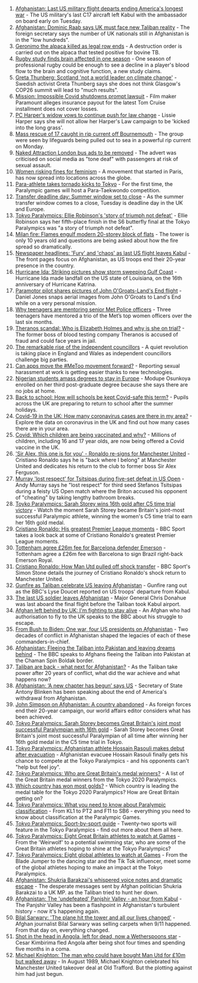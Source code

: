 1. [Afghanistan: Last US military flight departs ending America's longest war](https://www.bbc.co.uk/news/world-asia-58390085?at_medium=RSS&at_campaign=KARANGA) - The US military's last C17 aircraft left Kabul with the ambassador on board early on Tuesday.
2. [Afghanistan: Dominic Raab says UK must face new Taliban reality](https://www.bbc.co.uk/news/uk-58389977?at_medium=RSS&at_campaign=KARANGA) - The foreign secretary says the number of UK nationals still in Afghanistan is in the "low hundreds".
3. [Geronimo the alpaca killed as legal row ends](https://www.bbc.co.uk/news/uk-england-bristol-58255378?at_medium=RSS&at_campaign=KARANGA) - A destruction order is carried out on the alpaca that tested positive for bovine TB.
4. [Rugby study finds brain affected in one season](https://www.bbc.co.uk/sport/rugby-union/58369271?at_medium=RSS&at_campaign=KARANGA) - One season of professional rugby could be enough to see a decline in a player's blood flow to the brain and cognitive function, a new study claims.
5. [Greta Thunberg: Scotland 'not a world leader on climate change'](https://www.bbc.co.uk/news/uk-scotland-58387017?at_medium=RSS&at_campaign=KARANGA) - Swedish activist Greta Thunberg says she does not think Glasgow's COP26 summit will lead to "much results".
6. [Mission: Impossible Covid shutdowns prompt lawsuit](https://www.bbc.co.uk/news/business-58200891?at_medium=RSS&at_campaign=KARANGA) - Film maker Paramount alleges insurance payout for the latest Tom Cruise installment does not cover losses.
7. [PC Harper's widow vows to continue push for law change](https://www.bbc.co.uk/news/uk-england-berkshire-58393735?at_medium=RSS&at_campaign=KARANGA) - Lissie Harper says she will not allow her Harper's Law campaign to be 'kicked into the long grass'.
8. [Mass rescue of 17 caught in rip current off Bournemouth](https://www.bbc.co.uk/news/uk-england-dorset-58391555?at_medium=RSS&at_campaign=KARANGA) - The group were seen by lifeguards being pulled out to sea in a powerful rip current on Monday.
9. [Naked Attraction London bus ads to be removed](https://www.bbc.co.uk/news/uk-england-london-58350075?at_medium=RSS&at_campaign=KARANGA) - The advert was criticised on social media as "tone deaf" with passengers at risk of sexual assault.
10. [Women risking fines for feminism](https://www.bbc.co.uk/news/uk-58322865?at_medium=RSS&at_campaign=KARANGA) - A movement that started in Paris, has now spread into locations across the globe.
11. [Para-athlete takes tornado kicks to Tokyo](https://www.bbc.co.uk/news/disability-58360385?at_medium=RSS&at_campaign=KARANGA) - For the first time, the Paralympic games will host a Para-Taekwondo competition.
12. [Transfer deadline day: Summer window set to close](https://www.bbc.co.uk/sport/football/58356632?at_medium=RSS&at_campaign=KARANGA) - As the summer transfer window comes to a close, Tuesday is deadline day in the UK and Europe.
13. [Tokyo Paralympics: Ellie Robinson's 'story of triumph not defeat'](https://www.bbc.co.uk/sport/disability-sport/58383911?at_medium=RSS&at_campaign=KARANGA) - Ellie Robinson says her fifth-place finish in the S6 butterfly final at the Tokyo Paralympics was "a story of triumph not defeat".
14. [Milan fire: Flames engulf modern 20-storey block of flats](https://www.bbc.co.uk/news/world-europe-58385014?at_medium=RSS&at_campaign=KARANGA) - The tower is only 10 years old and questions are being asked about how the fire spread so dramatically.
15. [Newspaper headlines: 'Fury' and 'chaos' as last US flight leaves Kabul](https://www.bbc.co.uk/news/blogs-the-papers-58389471?at_medium=RSS&at_campaign=KARANGA) - The front pages focus on Afghanistan, as US troops end their 20-year presence in the country.
16. [Hurricane Ida: Striking pictures show storm sweeping Gulf Coast](https://www.bbc.co.uk/news/world-us-canada-58380820?at_medium=RSS&at_campaign=KARANGA) - Hurricane Ida made landfall on the US state of Louisiana, on the 16th anniversary of Hurricane Katrina.
17. [Paramotor pilot shares pictures of John O'Groats-Land's End flight](https://www.bbc.co.uk/news/uk-england-norfolk-58345631?at_medium=RSS&at_campaign=KARANGA) - Daniel Jones snaps aerial images from John O'Groats to Land's End while on a very personal mission.
18. [Why teenagers are mentoring senior Met Police officers](https://www.bbc.co.uk/news/uk-england-london-58351814?at_medium=RSS&at_campaign=KARANGA) - Three teenagers have mentored a trio of the Met’s top women officers over the last six months.
19. [Theranos scandal: Who is Elizabeth Holmes and why is she on trial?](https://www.bbc.co.uk/news/business-58336998?at_medium=RSS&at_campaign=KARANGA) - The former boss of blood testing company Theranos is accused of fraud and could face years in jail.
20. [The remarkable rise of the independent councillors](https://www.bbc.co.uk/news/uk-politics-58244507?at_medium=RSS&at_campaign=KARANGA) - A quiet revolution is taking place in England and Wales as independent councillors challenge big parties.
21. [Can apps move the #MeToo movement forward?](https://www.bbc.co.uk/news/business-58260533?at_medium=RSS&at_campaign=KARANGA) - Reporting sexual harassment at work is getting easier thanks to new technologies.
22. [Nigerian students amass degrees to stay in Europe](https://www.bbc.co.uk/news/world-africa-58319976?at_medium=RSS&at_campaign=KARANGA) - Modupe Osunkoya enrolled on her third post-graduate degree because she says there are no jobs at home.
23. [Back to school: How will schools be kept Covid-safe this term?](https://www.bbc.co.uk/news/education-51643556?at_medium=RSS&at_campaign=KARANGA) - Pupils across the UK are preparing to return to school after the summer holidays.
24. [Covid-19 in the UK: How many coronavirus cases are there in my area?](https://www.bbc.co.uk/news/uk-51768274?at_medium=RSS&at_campaign=KARANGA) - Explore the data on coronavirus in the UK and find out how many cases there are in your area.
25. [Covid: Which children are being vaccinated and why?](https://www.bbc.co.uk/news/health-57888429?at_medium=RSS&at_campaign=KARANGA) - Millions of children, including 16 and 17 year olds, are now being offered a Covid vaccine in the UK.
26. ['Sir Alex, this one is for you' - Ronaldo re-signs for Manchester United](https://www.bbc.co.uk/sport/football/58367537?at_medium=RSS&at_campaign=KARANGA) - Cristiano Ronaldo says he is "back where I belong" at Manchester United and dedicates his return to the club to former boss Sir Alex Ferguson.
27. [Murray 'lost respect' for Tsitsipas during five-set defeat in US Open](https://www.bbc.co.uk/sport/tennis/58389189?at_medium=RSS&at_campaign=KARANGA) - Andy Murray says he "lost respect" for third seed Stefanos Tsitsipas during a feisty US Open match where the Briton accused his opponent of "cheating" by taking lengthy bathroom breaks.
28. [Toyko Paralympics: Sarah Storey wins 16th gold after C5 time trial victory](https://www.bbc.co.uk/sport/av/disability-sport/58393461?at_medium=RSS&at_campaign=KARANGA) - Watch the moment Sarah Storey became Britain's joint-most successful Paralympic athlete, winning the women's C5 time trial to earn her 16th gold medal.
29. [Cristiano Ronaldo: His greatest Premier League moments](https://www.bbc.co.uk/sport/av/football/55943500?at_medium=RSS&at_campaign=KARANGA) - BBC Sport takes a look back at some of Cristiano Ronaldo's greatest Premier League moments.
30. [Tottenham agree £26m fee for Barcelona defender Emerson](https://www.bbc.co.uk/sport/football/58394928?at_medium=RSS&at_campaign=KARANGA) - Tottenham agree a £26m fee with Barcelona to sign Brazil right-back Emerson Royal.
31. [Cristiano Ronaldo: How Man Utd pulled off shock transfer](https://www.bbc.co.uk/sport/football/58358834?at_medium=RSS&at_campaign=KARANGA) - BBC Sport's Simon Stone details the journey of Cristiano Ronaldo's shock return to Manchester United.
32. [Gunfire as Taliban celebrate US leaving Afghanistan](https://www.bbc.co.uk/news/world-asia-58389771?at_medium=RSS&at_campaign=KARANGA) - Gunfire rang out as the BBC's Lyse Doucet reported on US troops' departure from Kabul.
33. [The last US soldier leaves Afghanistan](https://www.bbc.co.uk/news/world-us-canada-58390310?at_medium=RSS&at_campaign=KARANGA) - Major General Chris Donahue was last aboard the final flight before the Taliban took Kabul airport.
34. [Afghan left behind by UK: I'm fighting to stay alive](https://www.bbc.co.uk/news/world-asia-58375243?at_medium=RSS&at_campaign=KARANGA) - An Afghan who had authorisation to fly to the UK speaks to the BBC about his struggle to escape.
35. [From Bush to Biden: One war, four US presidents on Afghanistan](https://www.bbc.co.uk/news/world-us-canada-58352128?at_medium=RSS&at_campaign=KARANGA) - Two decades of conflict in Afghanistan shaped the legacies of each of these commanders-in-chief.
36. [Afghanistan: Fleeing the Taliban into Pakistan and leaving dreams behind](https://www.bbc.co.uk/news/world-asia-58380551?at_medium=RSS&at_campaign=KARANGA) - The BBC speaks to Afghans fleeing the Taliban into Pakistan at the Chaman Spin Boldak border.
37. [Taliban are back - what next for Afghanistan?](https://www.bbc.co.uk/news/world-asia-49192495?at_medium=RSS&at_campaign=KARANGA) - As the Taliban take power after 20 years of conflict, what did the war achieve and what happens now?
38. [Afghanistan: ‘A new chapter has begun’ says US](https://www.bbc.co.uk/news/world-us-canada-58389752?at_medium=RSS&at_campaign=KARANGA) - Secretary of State Antony Blinken has been speaking about the end of America's withdrawal from Afghanistan.
39. [John Simpson on Afghanistan: A country abandoned](https://www.bbc.co.uk/news/58377984?at_medium=RSS&at_campaign=KARANGA) - As foreign forces end their 20-year campaign, our world affairs editor considers what has been achieved.
40. [Tokyo Paralympics: Sarah Storey becomes Great Britain's joint most successful Paralympian with 16th gold](https://www.bbc.co.uk/sport/disability-sport/58390957?at_medium=RSS&at_campaign=KARANGA) - Sarah Storey becomes Great Britain's joint most successful Paralympian of all time after winning her 16th gold medal in the C5 time trial in Tokyo.
41. [Tokyo Paralympics: Afghanistan athlete Hossain Rasouli makes debut after evacuation](https://www.bbc.co.uk/sport/disability-sport/58394964?at_medium=RSS&at_campaign=KARANGA) - Afghanistan evacuee Hossain Rasouli finally gets his chance to compete at the Tokyo Paralympics - and his opponents can't "help but feel joy".
42. [Tokyo Paralympics: Who are Great Britain's medal winners?](https://www.bbc.co.uk/sport/disability-sport/58267875?at_medium=RSS&at_campaign=KARANGA) - A list of the Great Britain medal winners from the Tokyo 2020 Paralympics.
43. [Which country has won most golds?](https://www.bbc.co.uk/sport/disability-sport/58267874?at_medium=RSS&at_campaign=KARANGA) - Which country is leading the medal table for the Tokyo 2020 Paralympics? How are Great Britain getting on?
44. [Tokyo Paralympics: What you need to know about Paralympic classification](https://www.bbc.co.uk/sport/disability-sport/57396986?at_medium=RSS&at_campaign=KARANGA) - From KL1 to PT2 and F11 to SB6 - everything you need to know about classification at the Paralympic Games.
45. [Tokyo Paralympics: Sport-by-sport guide](https://www.bbc.co.uk/sport/disability-sport/58228171?at_medium=RSS&at_campaign=KARANGA) - Twenty-two sports will feature in the Tokyo Paralympics - find out more about them all here.
46. [Tokyo Paralympics: Eight Great Britain athletes to watch at Games](https://www.bbc.co.uk/sport/disability-sport/58126396?at_medium=RSS&at_campaign=KARANGA) - From the 'Weirwolf' to a potential swimming star, who are some of the Great Britain athletes hoping to shine at the Tokyo Paralympics?
47. [Tokyo Paralympics: Eight global athletes to watch at Games](https://www.bbc.co.uk/sport/disability-sport/58203418?at_medium=RSS&at_campaign=KARANGA) - From the Blade Jumper to the dancing star and the Tik Tok influencer, meet some of the global athletes hoping to make an impact at the Tokyo Paralympics.
48. [Afghanistan: Shukria Barakzai's whispered voice notes and dramatic escape](https://www.bbc.co.uk/news/world-asia-58345901?at_medium=RSS&at_campaign=KARANGA) - The desperate messages sent by Afghan politician Shukria Barakzai to a UK MP. as the Taliban tried to hunt her down.
49. [Afghanistan: The 'undefeated' Panjshir Valley - an hour from Kabul](https://www.bbc.co.uk/news/world-asia-58329527?at_medium=RSS&at_campaign=KARANGA) - The Panjshir Valley has been a flashpoint in Afghanistan's turbulent history - now it's happening again.
50. [Bilal Sarwary: 'The plane hit the tower and all our lives changed'](https://www.bbc.co.uk/news/world-south-asia-58071592?at_medium=RSS&at_campaign=KARANGA) - Afghan journalist Bilal Sarwary was selling carpets when 9/11 happened. From that day on, everything changed.
51. [Shot in the head in Angola, left for dead, now a Wetherspoons star](https://www.bbc.co.uk/news/uk-58266180?at_medium=RSS&at_campaign=KARANGA) - Cesar Kimbirima fled Angola after being shot four times and spending five months in a coma.
52. [Michael Knighton: The man who could have bought Man Utd for £10m but walked away](https://www.bbc.co.uk/sport/football/58233755?at_medium=RSS&at_campaign=KARANGA) - In August 1989, Michael Knighton celebrated his Manchester United takeover deal at Old Trafford. But the plotting against him had just begun.

